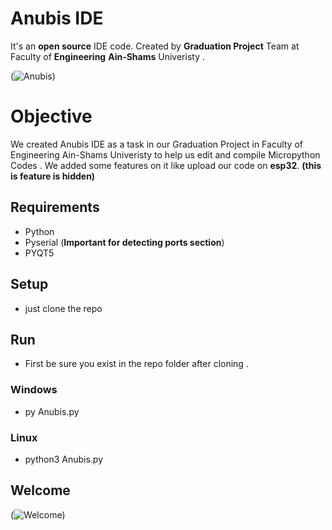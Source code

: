 # Anubis IDE
It's an **open source** IDE code. 
Created by **Graduation Project** Team at Faculty of **Engineering** **Ain-Shams** Univeristy .  

(![Anubis](https://www13.0zz0.com/2020/07/22/02/845694578.png))

# Objective
We created Anubis IDE as a task in our Graduation Project in Faculty of Engineering Ain-Shams Univeristy to help us edit and compile Micropython Codes .
We added some features on it like upload our code on **esp32**. **(this is feature is hidden)** 

## Requirements 
- Python
- Pyserial (**Important for detecting ports section**)
- PYQT5
## Setup
- just clone the repo 

## Run
- First be sure you exist in the repo folder after cloning .

### Windows
- py Anubis.py

### Linux
- python3 Anubis.py

## Welcome

(![Welcome](https://www4.0zz0.com/2020/07/22/02/133570716.png))
